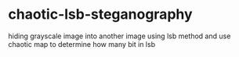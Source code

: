 # chaotic-lsb-steganography
hiding grayscale image into another image using lsb method and use chaotic map to determine how many bit in lsb
